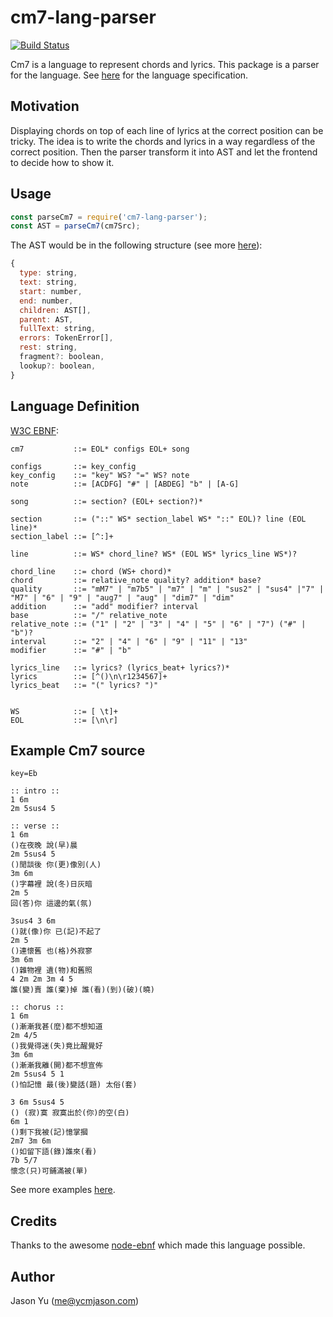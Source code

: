 # cm7-lang-parser

[![Build Status](https://travis-ci.org/c-minor-7/cm7-lang-parser.svg?branch=master)](https://travis-ci.org/c-minor-7/cm7-lang-parser)

Cm7 is a language to represent chords and lyrics. This package is a parser for the language. See [here](docs/spec.md) for the language specification.

## Motivation
Displaying chords on top of each line of lyrics at the correct position can be tricky. The idea is to write the chords and lyrics in a way regardless of the correct position. Then the parser transform it into AST and let the frontend to decide how to show it.

## Usage

```js
const parseCm7 = require('cm7-lang-parser');
const AST = parseCm7(cm7Src);
```

The AST would be in the following structure (see more [here](https://github.com/menduz/node-ebnf/blob/master/src/Parser.ts)):

```js
{
  type: string,
  text: string,
  start: number,
  end: number,
  children: AST[],
  parent: AST,
  fullText: string,
  errors: TokenError[],
  rest: string,
  fragment?: boolean,
  lookup?: boolean,
}
```

## Language Definition

[W3C EBNF](https://www.ietf.org/rfc/rfc4627.txt):

```bnf
cm7           ::= EOL* configs EOL+ song

configs       ::= key_config
key_config    ::= "key" WS? "=" WS? note
note          ::= [ACDFG] "#" | [ABDEG] "b" | [A-G]

song          ::= section? (EOL+ section?)*

section       ::= ("::" WS* section_label WS* "::" EOL)? line (EOL line)*
section_label ::= [^:]+

line          ::= WS* chord_line? WS* (EOL WS* lyrics_line WS*)?

chord_line    ::= chord (WS+ chord)*
chord         ::= relative_note quality? addition* base?
quality       ::= "mM7" | "m7b5" | "m7" | "m" | "sus2" | "sus4" |"7" | "M7" | "6" | "9" | "aug7" | "aug" | "dim7" | "dim"
addition      ::= "add" modifier? interval
base          ::= "/" relative_note
relative_note ::= ("1" | "2" | "3" | "4" | "5" | "6" | "7") ("#" | "b")?
interval      ::= "2" | "4" | "6" | "9" | "11" | "13"
modifier      ::= "#" | "b"

lyrics_line   ::= lyrics? (lyrics_beat+ lyrics?)*
lyrics        ::= [^()\n\r1234567]+
lyrics_beat   ::= "(" lyrics? ")"


WS            ::= [ \t]+
EOL           ::= [\n\r]

```

## Example Cm7 source

```
key=Eb

:: intro ::
1 6m
2m 5sus4 5

:: verse ::
1 6m
()在夜晚 說(早)晨
2m 5sus4 5
()閒談後 你(更)像別(人)
3m 6m
()字幕裡 說(冬)日灰暗
2m 5
回(答)你 這邊的氣(氛)

3sus4 3 6m
()就(像)你 已(記)不起了
2m 5
()連懷舊 也(格)外寂寥
3m 6m
()雜物裡 遺(物)和舊照
4 2m 2m 3m 4 5
誰(變)賣 誰(棄)掉 誰(看)(到)(破)(曉)

:: chorus ::
1 6m
()漸漸我甚(麼)都不想知道
2m 4/5
()我覺得迷(失)竟比醒覺好
3m 6m
()漸漸我離(開)都不想宣佈
2m 5sus4 5 1
()怕記憶 最(後)變話(題) 太俗(套)

3 6m 5sus4 5
() (寂)寞 寂寞出於(你)的空(白)
6m 1
()剩下我被(記)憶掌摑
2m7 3m 6m
()如留下語(錄)誰來(看)
7b 5/7
懷念(只)可鋪滿被(單)
```

See more examples [here](./test/cm7s).

## Credits

Thanks to the awesome [node-ebnf](https://github.com/menduz/node-ebnf) which made this language possible.

## Author

Jason Yu (me@ycmjason.com)
